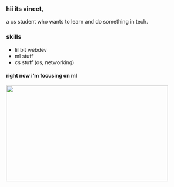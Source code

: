 ### hii its vineet,
  a cs student who wants to learn and do something in tech.
### skills
- lil bit webdev
- ml stuff
- cs stuff (os, networking)

#### **right now i'm focusing on ml**
<img src="https://saurabhalone.com/images/image.jpeg" width="440" height="260">
